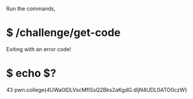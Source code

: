 Run the commands,

# $ /challenge/get-code
Exiting with an error code!
# $ echo $?
 43 
 pwn.college{4UWa0lDLVscMfISsQ2Bks2aKgdG.dljN4UDL0ATO0czW}
